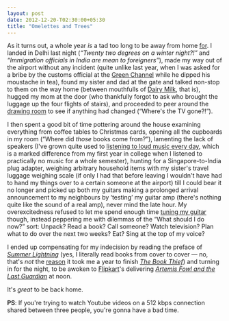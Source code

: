 ```yaml
---
layout: post
date: 2012-12-20-T02:30:00+05:30
title: "Omelettes and Trees"
---
```


As it turns out, a whole year *is* a tad too long to be away from home [for](http://en.wikipedia.org/wiki/Hypercorrection). I landed in Delhi last night (*“Twenty two degrees on a winter night?!”* and *“Immigration officials in India are <em>mean</em> to foreigners”*), made my way out of the airport without any incident (quite unlike last year, when I was asked for a bribe by the customs official at the [Green Channel](http://en.wikipedia.org/wiki/Customs#Red_and_Green_channels) while he dipped his moustache in tea), found my sister and dad at the gate and talked non-stop to them on the way home (between mouthfulls of [Dairy Milk](http://en.wikipedia.org/wiki/Cadbury_Dairy_Milk), that is), hugged my mom at the door (who thankfully forgot to ask who brought the luggage up the four flights of stairs), and proceeded to peer around the [drawing room](http://en.wikipedia.org/wiki/Drawing_room) to see if anything had changed (“Where's the TV gone?!”).

I then spent a good bit of time pottering around the house examining everything from coffee tables to Christmas cards, opening all the cupboards in my room (“Where did *those* books come from?”), lamenting the lack of speakers (I've grown quite used to [listening to loud music every day](http://blog.sahil.me/posts/magic/), which is a marked difference from my first year in college when I listened to practically no music for a whole semester), hunting for a Singapore-to-India plug adapter, weighing arbitrary household items with my sister's travel luggage weighing scale (if only I had that before leaving I wouldn't have had to hand my things over to a certain someone at the airport) till I could bear it no longer and picked up both my guitars making a prolonged arrival announcement to my neighbours by ‘testing’ my guitar amp (there's nothing quite like the sound of a real amp), never mind the late hour. My overexcitedness refused to let me spend enough time [tuning my guitar](http://www.youtube.com/watch?v=4uPvABrN7sA) though, instead peppering me with dilemmas of the “What should I do now?” sort: Unpack? Read a book? Call someone? Watch television? Plan what to do over the next two weeks? Eat? Sing at the top of my voice?

I ended up compensating for my indecision by reading the preface of [*Summer Lightning*](http://www.goodreads.com/book/show/46761.Summer_Lightning) (yes, I literally read books from cover to cover — no, that's *not* the [reason](http://readers-block.urbanup.com/3955587) it took me a year to finish [*The Book Thief*](http://www.goodreads.com/book/show/19063.The_Book_Thief)) and turning in for the night, to be awoken to [Flipkart](http://www.flipkart.com/)'s delivering [*Artemis Fowl and the Last Guardian*](http://www.goodreads.com/book/show/9307674-the-last-guardian) at noon.

It's *great* to be back home.

**PS**: If you're trying to watch Youtube videos on a 512 kbps connection shared between three people, you're gonna have a bad time.